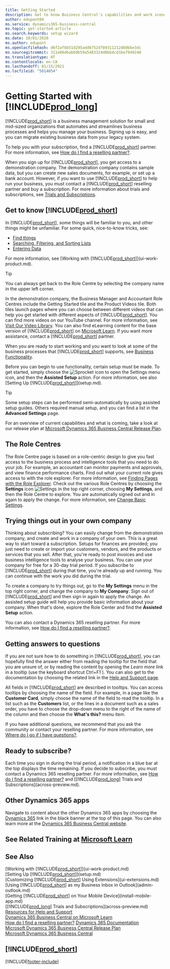 ```yaml
---
title: Getting Started
description: Get to know Business Central's capabilities and work scenarios so that you can get off to a good start.
author: edupont04
ms.service: dynamics365-business-central
ms.topic: get-started-article
ms.search.keywords: setup wizard
ms.date: 10/01/2020
ms.author: edupont
ms.openlocfilehash: d6f2afbb51d295add6752df89311212d60bbe3dc
ms.sourcegitcommit: 311e86d6abb9b59a5483324d8bb4cd1be7949248
ms.translationtype: HT
ms.contentlocale: en-CA
ms.lasthandoff: 01/15/2021
ms.locfileid: "5014054"
---
```

# <a name="getting-started-with-prod_long"></a>Getting Started with [!INCLUDE[prod_long](includes/prod_long.md)]
[!INCLUDE[prod_short](includes/prod_short.md)] is a business management solution for small and mid-sized organizations that automates and streamlines business processes and helps you manage your business. Signing up is easy, and you can migrate existing business data from your legacy system.  

To help you with your subscription, find a [!INCLUDE[prod_short](includes/prod_short.md)] partner. For more information, see [How do I find a reselling partner?](across-faq.md#findpartner).  

When you sign up for [!INCLUDE[prod_short](includes/prod_short.md)], you get access to a demonstration company. The demonstration company contains sample data, but you can create new sales documents, for example, or set up a bank account. However, if you want to use [!INCLUDE[prod_short](includes/prod_short.md)] to help run your business, you must contact a [!INCLUDE[prod_short](includes/prod_short.md)] reselling partner and buy a subscription. For more information about trials and subscriptions, see [Trials and Subscriptions](across-preview.md).  

## <a name="get-to-know-prod_short"></a>Get to know [!INCLUDE[prod_short](includes/prod_short.md)]

In [!INCLUDE[prod_short](includes/prod_short.md)], some things will be familiar to you, and other things might be unfamiliar. For some quick, nice-to-know tricks, see:  

* [Find things](ui-search.md)  
* [Searching, Filtering, and Sorting Lists](ui-enter-criteria-filters.md)  
* [Entering Data](ui-enter-data.md)  

For more information, see [Working with [!INCLUDE[prod_short](includes/prod_short.md)]](ui-work-product.md).  

> [!TIP]  
> You can always get back to the Role Centre by selecting the company name in the upper left corner.

In the demonstration company, the Business Manager and Accountant Role Centres include the Getting Started tile and the Product Videos tile. Both tiles launch pages where you can choose between different videos that can help you get started with different aspects of [!INCLUDE[prod_short](includes/prod_short.md)]. You can find more videos on our YouTube channel. For more information, see [Visit Our Video Library](across-videos.md). You can also find eLearning content for the base version of [!INCLUDE[prod_short](includes/prod_short.md)] on [Microsoft Learn](/learn/dynamics365/business-central?WT.mc_id=dyn365bc_landingpage-docs). If you want more assistance, contact a [!INCLUDE[prod_short](includes/prod_short.md)] partner.  

When you are ready to start working and you want to look at some of the business processes that [!INCLUDE[prod_short](includes/prod_short.md)] supports, see [Business Functionality](across-business-functionality.md).

Before you can begin to use functionality, certain setup must be made. To get started, simply choose the ![Sprocket icon to open the Settings menu](media/ui-experience/settings_icon_small.png) icon, and then the **Assisted Setup** action. For more information, see also [Setting Up [!INCLUDE[prod_short](includes/prod_short.md)]](setup.md).  

> [!TIP]
> Some setup steps can be performed semi-automatically by using assisted setup guides. Others required manual setup, and you can find a list in the **Advanced Settings** page.

<!--Some Role Center pages provide a **Setup and Extensions** button. Here you have access to a list of assisted setup guides that can help you get started by setting selected areas up quickly. If an area is not covered by an assisted setup, choose the **Manual Setup** action to access setup pages where you can fill in setup fields for all areas manually. For more information, see also [Setting Up [!INCLUDE[prod_short](includes/prod_short.md)]](setup.md).  

> [!NOTE]
> The list of setup guides, extensions, and services that are available differ depending on the user experience you choose for your company. The **Essential** experience gives access to fewer than the **Premium** experience does. The first time you sign in, you use the Essential experience. For more information, see [Change Which Features are Displayed](ui-experiences.md).  -->

For an overview of current capabilities and what is coming, take a look at our release plan at [Microsoft Dynamics 365 Business Central Release Plan](https://go.microsoft.com/fwlink/?linkid=2047422).  

## <a name="the-role-centers"></a>The Role Centres
The Role Centre page is based on a role-centric design to give you fast access to the business process and intelligence tools that you need to do your job. For example, an accountant can monitor payments and approvals, and view finance performance charts. Find out what your current role gives access to with the role explorer. For more information, see [Finding Pages with the Role Explorer](ui-role-explorer.md). Check out the various Role Centres by choosing the **Settings** icon ![Settings](media/ui-experience/settings_icon_small.png "Settings icon for role centre") in the top right corner, choosing **My Settings**, and then the Role Centre to explore. You are automatically signed out and in again to apply the change. For more information, see [Change Basic Settings](ui-change-basic-settings.md).  

## <a name="trying-things-out-in-your-own-company"></a>Trying things out in your own company
Thinking about subscribing? You can easily change from the demonstration company, and create and work in a company of your own. This is a great way to start toward a subscription. Setups for finances are provided; you just need to create or import your customers, vendors, and the products or services that you sell. After that, you're ready to post invoices and use business intelligence tools to analyse your business. You can use your company for free for a 30-day trial period. If you subscribe to [!INCLUDE[prod_short](includes/prod_short.md)] during that time, you're already up and running. You can continue with the work you did during the trial.  

To create a company to try things out, go to the **My Settings** menu in the top right corner, and change the company to **My Company**. Sign out of [!INCLUDE[prod_short](includes/prod_short.md)] and then sign in again to apply the change. An assisted setup guide will help you provide basic information about your company. When that's done, explore the Role Center and find the **Assisted Setup** action.  

You can also contact a Dynamics 365 reselling partner. For more information, see [How do I find a reselling partner?](across-faq.md#findpartner).  

## <a name="getting-answers-to-questions"></a>Getting answers to questions

If you are not sure how to do something in [!INCLUDE[prod_short](includes/prod_short.md)], you can hopefully find the answer either from reading the tooltip for the field that you are unsure of, or by reading the content by opening the *Learn more* link in a tooltip (use the keyboard shortcut Ctrl+F1 ). You can also get to the documentation by choosing the related link in the [Help and Support page](product-help-and-support.md).  

All fields in [!INCLUDE[prod_short](includes/prod_short.md)] are described in tooltips. You can access tooltips by choosing the name of the field. For example, in a page like the **Customer Card**, simply choose the name of the field to read the tooltip. In a list such as the **Customers** list, or the lines in a document such as a sales order, you have to choose the drop-down menu to the right of the name of the column and then choose the **What's this?** menu item.  

If you have additional questions, we recommend that you ask the community or contact your reselling partner. For more information, see [Where do I go if I have questions?](across-faq.md#where-do-i-go-if-i-have-questions).  

## <a name="ready-to-subscribe"></a>Ready to subscribe?

Each time you sign in during the trial period, a notification in a blue bar at the top displays the time remaining. If you decide to subscribe, you must contact a Dynamics 365 reselling partner. For more information, see [How do I find a reselling partner?](across-faq.md#findpartner) and [[!INCLUDE[prod_long](includes/prod_long.md)] Trials and Subscriptions](across-preview.md).  

## <a name="other-dynamics-365-apps"></a>Other Dynamics 365 apps
Navigate to content about the other Dynamics 365 apps by choosing the [Dynamics 365](/dynamics365/) link in the black banner at the top of this page. You can also learn more at the [Dynamics 365 Business Central website](https://dynamics.microsoft.com/business-central/overview/).  

## <a name="see-related-training-at-microsoft-learn"></a>See Related Training at [Microsoft Learn](/learn/paths/get-started-dynamics-365-business-central/)

## <a name="see-also"></a>See Also

[Working with [!INCLUDE[prod_short](includes/prod_short.md)]](ui-work-product.md)  
[Setting Up [!INCLUDE[prod_short](includes/prod_short.md)]](setup.md)  
[Customizing [!INCLUDE[prod_short](includes/prod_short.md)] Using Extensions](ui-extensions.md)  
[Using [!INCLUDE[prod_short](includes/prod_short.md)] as my Business Inbox in Outlook](admin-outlook.md)  
[Getting [!INCLUDE[prod_short](includes/prod_short.md)] on Your Mobile Device](install-mobile-app.md)  
[[!INCLUDE[prod_long](includes/prod_long.md)] Trials and Subscriptions](across-preview.md)  
[Resources for Help and Support](product-help-and-support.md)  
[Dynamics 365 Business Central on Microsoft Learn](/learn/dynamics365/business-central?WT.mc_id=dyn365bc_landingpage-docs)  
[How do I find a reselling partner?](across-faq.md#findpartner)
[Dynamics 365 Documentation](/dynamics365/)  
[Microsoft Dynamics 365 Business Central Release Plan](https://go.microsoft.com/fwlink/?linkid=2047422)  
[Microsoft Dynamics 365 Business Central](https://go.microsoft.com/fwlink/?linkid=828707)  

## [!INCLUDE[prod_short](includes/free_trial_md.md)]


[!INCLUDE[footer-include](includes/footer-banner.md)]